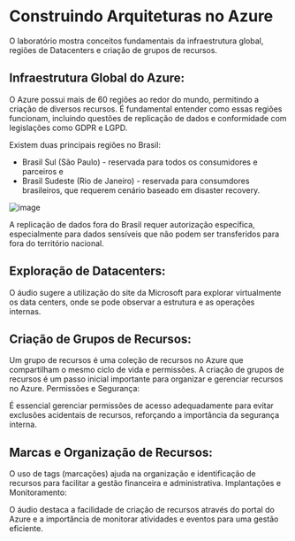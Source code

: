 # Construindo Arquiteturas no Azure

O laboratório mostra conceitos fundamentais da infraestrutura global, regiões de Datacenters e criação de grupos de recursos.

## Infraestrutura Global do Azure:

O Azure possui mais de 60 regiões ao redor do mundo, permitindo a criação de diversos recursos.
É fundamental entender como essas regiões funcionam, incluindo questões de replicação de dados e conformidade com legislações como GDPR e LGPD.

Existem duas principais regiões no Brasil:
  - Brasil Sul (São Paulo) - reservada para todos os consumidores e parceiros e
  - Brasil Sudeste (Rio de Janeiro) - reservada para consumdores brasileiros, que requerem cenário baseado em disaster recovery.

![image](https://github.com/user-attachments/assets/33451cc8-b070-43de-8162-1016c26a466f)

A replicação de dados fora do Brasil requer autorização específica, especialmente para dados sensíveis que não podem ser transferidos para fora do território nacional.

## Exploração de Datacenters:

O áudio sugere a utilização do site da Microsoft para explorar virtualmente os data centers, onde se pode observar a estrutura e as operações internas.

## Criação de Grupos de Recursos:

Um grupo de recursos é uma coleção de recursos no Azure que compartilham o mesmo ciclo de vida e permissões.
A criação de grupos de recursos é um passo inicial importante para organizar e gerenciar recursos no Azure.
Permissões e Segurança:

É essencial gerenciar permissões de acesso adequadamente para evitar exclusões acidentais de recursos, reforçando a importância da segurança interna.

## Marcas e Organização de Recursos:

O uso de tags (marcações) ajuda na organização e identificação de recursos para facilitar a gestão financeira e administrativa.
Implantações e Monitoramento:

O áudio destaca a facilidade de criação de recursos através do portal do Azure e a importância de monitorar atividades e eventos para uma gestão eficiente.


